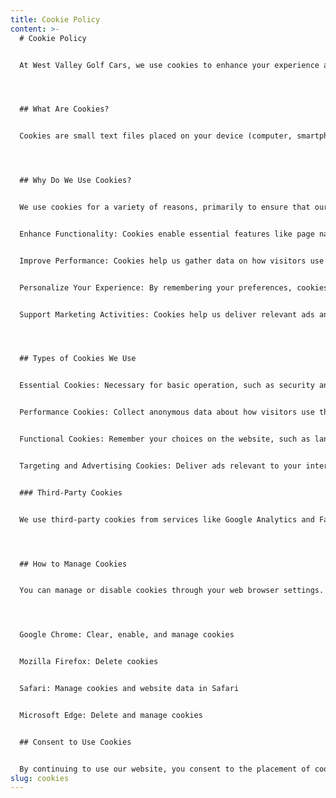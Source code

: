 ```yaml
---
title: Cookie Policy
content: >-
  # Cookie Policy


  At West Valley Golf Cars, we use cookies to enhance your experience and improve the performance of our website. This Cookie Policy explains what cookies are, the types we use, how we use them, and how you can control your cookie preferences.




  ## What Are Cookies?


  Cookies are small text files placed on your device (computer, smartphone, or tablet) when you visit a website. They allow websites to remember your actions and preferences, such as login information, language settings, and other display preferences, for a certain period of time. They can also track your behavior on the website, enabling us to provide tailored content and analyze usage patterns.




  ## Why Do We Use Cookies?


  We use cookies for a variety of reasons, primarily to ensure that our website functions effectively. Specifically, cookies help us:


  Enhance Functionality: Cookies enable essential features like page navigation and access to secure areas.


  Improve Performance: Cookies help us gather data on how visitors use our site, allowing us to improve performance.


  Personalize Your Experience: By remembering your preferences, cookies allow us to tailor content to your interests.


  Support Marketing Activities: Cookies help us deliver relevant ads and measure the effectiveness of our marketing campaigns.




  ## Types of Cookies We Use


  Essential Cookies: Necessary for basic operation, such as security and accessibility.


  Performance Cookies: Collect anonymous data about how visitors use the website to improve performance.


  Functional Cookies: Remember your choices on the website, such as language preferences.


  Targeting and Advertising Cookies: Deliver ads relevant to your interests and limit the number of times you see the same ad.


  ### Third-Party Cookies


  We use third-party cookies from services like Google Analytics and Facebook to understand user interactions and track marketing campaigns. These cookies are governed by the privacy policies of the third-party providers.




  ## How to Manage Cookies


  You can manage or disable cookies through your web browser settings. However, disabling cookies may impact the functionality of our website. Popular browser instructions for managing cookies:




  Google Chrome: Clear, enable, and manage cookies


  Mozilla Firefox: Delete cookies


  Safari: Manage cookies and website data in Safari


  Microsoft Edge: Delete and manage cookies


  ## Consent to Use Cookies


  By continuing to use our website, you consent to the placement of cookies as described in this policy.
slug: cookies
---
```

